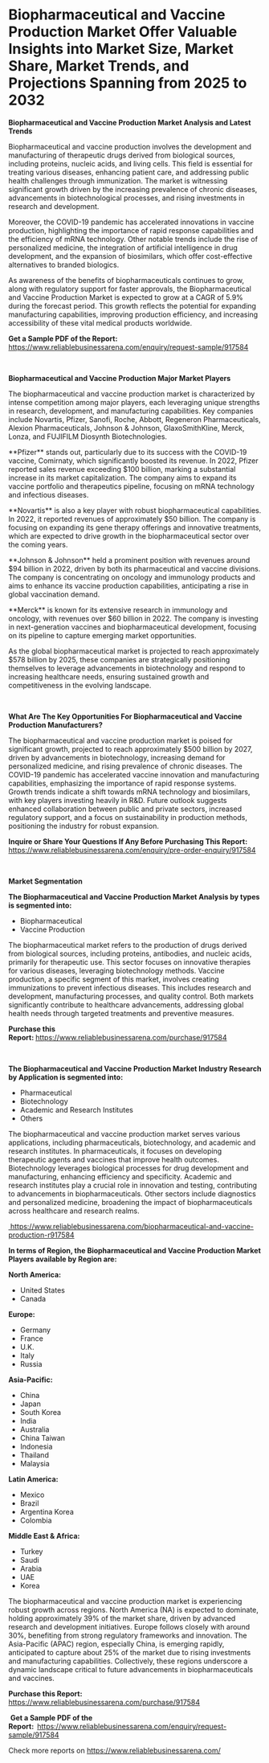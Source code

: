 <p><h1>Biopharmaceutical and Vaccine Production Market Offer Valuable Insights into Market Size, Market Share, Market Trends, and Projections Spanning from 2025 to 2032</h1></p><p><strong>Biopharmaceutical and Vaccine Production Market Analysis and Latest Trends</strong></p>
<p><p>Biopharmaceutical and vaccine production involves the development and manufacturing of therapeutic drugs derived from biological sources, including proteins, nucleic acids, and living cells. This field is essential for treating various diseases, enhancing patient care, and addressing public health challenges through immunization. The market is witnessing significant growth driven by the increasing prevalence of chronic diseases, advancements in biotechnological processes, and rising investments in research and development. </p><p>Moreover, the COVID-19 pandemic has accelerated innovations in vaccine production, highlighting the importance of rapid response capabilities and the efficiency of mRNA technology. Other notable trends include the rise of personalized medicine, the integration of artificial intelligence in drug development, and the expansion of biosimilars, which offer cost-effective alternatives to branded biologics.</p><p>As awareness of the benefits of biopharmaceuticals continues to grow, along with regulatory support for faster approvals, the Biopharmaceutical and Vaccine Production Market is expected to grow at a CAGR of 5.9% during the forecast period. This growth reflects the potential for expanding manufacturing capabilities, improving production efficiency, and increasing accessibility of these vital medical products worldwide.</p></p>
<p><strong>Get a Sample PDF of the Report:&nbsp;</strong> <a href="https://www.reliablebusinessarena.com/enquiry/request-sample/917584?utm_campaign=1948&utm_medium=2&utm_source=Github&utm_content=ia&utm_term=07032025&utm_id=biopharmaceutical-and-vaccine-production">https://www.reliablebusinessarena.com/enquiry/request-sample/917584</a></p>
<p>&nbsp;</p>
<p><strong>Biopharmaceutical and Vaccine Production Major Market Players</strong></p>
<p><p>The biopharmaceutical and vaccine production market is characterized by intense competition among major players, each leveraging unique strengths in research, development, and manufacturing capabilities. Key companies include Novartis, Pfizer, Sanofi, Roche, Abbott, Regeneron Pharmaceuticals, Alexion Pharmaceuticals, Johnson & Johnson, GlaxoSmithKline, Merck, Lonza, and FUJIFILM Diosynth Biotechnologies.</p><p>**Pfizer** stands out, particularly due to its success with the COVID-19 vaccine, Comirnaty, which significantly boosted its revenue. In 2022, Pfizer reported sales revenue exceeding $100 billion, marking a substantial increase in its market capitalization. The company aims to expand its vaccine portfolio and therapeutics pipeline, focusing on mRNA technology and infectious diseases.</p><p>**Novartis** is also a key player with robust biopharmaceutical capabilities. In 2022, it reported revenues of approximately $50 billion. The company is focusing on expanding its gene therapy offerings and innovative treatments, which are expected to drive growth in the biopharmaceutical sector over the coming years.</p><p>**Johnson & Johnson** held a prominent position with revenues around $94 billion in 2022, driven by both its pharmaceutical and vaccine divisions. The company is concentrating on oncology and immunology products and aims to enhance its vaccine production capabilities, anticipating a rise in global vaccination demand.</p><p>**Merck** is known for its extensive research in immunology and oncology, with revenues over $60 billion in 2022. The company is investing in next-generation vaccines and biopharmaceutical development, focusing on its pipeline to capture emerging market opportunities.</p><p>As the global biopharmaceutical market is projected to reach approximately $578 billion by 2025, these companies are strategically positioning themselves to leverage advancements in biotechnology and respond to increasing healthcare needs, ensuring sustained growth and competitiveness in the evolving landscape.</p></p>
<p>&nbsp;</p>
<p><strong>What Are The Key Opportunities For Biopharmaceutical and Vaccine Production Manufacturers?</strong></p>
<p><p>The biopharmaceutical and vaccine production market is poised for significant growth, projected to reach approximately $500 billion by 2027, driven by advancements in biotechnology, increasing demand for personalized medicine, and rising prevalence of chronic diseases. The COVID-19 pandemic has accelerated vaccine innovation and manufacturing capabilities, emphasizing the importance of rapid response systems. Growth trends indicate a shift towards mRNA technology and biosimilars, with key players investing heavily in R&D. Future outlook suggests enhanced collaboration between public and private sectors, increased regulatory support, and a focus on sustainability in production methods, positioning the industry for robust expansion.</p></p>
<p><strong>Inquire or Share Your Questions If Any Before Purchasing This Report:</strong> <a href="https://www.reliablebusinessarena.com/enquiry/pre-order-enquiry/917584?utm_campaign=1948&utm_medium=2&utm_source=Github&utm_content=ia&utm_term=07032025&utm_id=biopharmaceutical-and-vaccine-production">https://www.reliablebusinessarena.com/enquiry/pre-order-enquiry/917584</a></p>
<p>&nbsp;</p>
<p><strong>Market Segmentation</strong></p>
<p><strong>The Biopharmaceutical and Vaccine Production Market Analysis by types is segmented into:</strong></p>
<p><ul><li>Biopharmaceutical</li><li>Vaccine Production</li></ul></p>
<p><p>The biopharmaceutical market refers to the production of drugs derived from biological sources, including proteins, antibodies, and nucleic acids, primarily for therapeutic use. This sector focuses on innovative therapies for various diseases, leveraging biotechnology methods. Vaccine production, a specific segment of this market, involves creating immunizations to prevent infectious diseases. This includes research and development, manufacturing processes, and quality control. Both markets significantly contribute to healthcare advancements, addressing global health needs through targeted treatments and preventive measures.</p></p>
<p><strong>Purchase this Report:&nbsp;</strong><a href="https://www.reliablebusinessarena.com/purchase/917584?utm_campaign=1948&utm_medium=2&utm_source=Github&utm_content=ia&utm_term=07032025&utm_id=biopharmaceutical-and-vaccine-production">https://www.reliablebusinessarena.com/purchase/917584</a></p>
<p>&nbsp;</p>
<p><strong>The Biopharmaceutical and Vaccine Production Market Industry Research by Application is segmented into:</strong></p>
<p><ul><li>Pharmaceutical</li><li>Biotechnology</li><li>Academic and Research Institutes</li><li>Others</li></ul></p>
<p><p>The biopharmaceutical and vaccine production market serves various applications, including pharmaceuticals, biotechnology, and academic and research institutes. In pharmaceuticals, it focuses on developing therapeutic agents and vaccines that improve health outcomes. Biotechnology leverages biological processes for drug development and manufacturing, enhancing efficiency and specificity. Academic and research institutes play a crucial role in innovation and testing, contributing to advancements in biopharmaceuticals. Other sectors include diagnostics and personalized medicine, broadening the impact of biopharmaceuticals across healthcare and research realms.</p></p>
<p><a href="https://www.reliablebusinessarena.com/biopharmaceutical-and-vaccine-production-r917584?utm_campaign=1948&utm_medium=2&utm_source=Github&utm_content=ia&utm_term=07032025&utm_id=biopharmaceutical-and-vaccine-production">&nbsp;https://www.reliablebusinessarena.com/biopharmaceutical-and-vaccine-production-r917584</a></p>
<p><strong>In terms of Region, the Biopharmaceutical and Vaccine Production Market Players available by Region are:</strong></p>
<p>
    <p> <strong> North America: </strong>
        <ul>
            <li>United States</li>
            <li>Canada</li>
        </ul>
        </p> 
    <p> <strong> Europe: </strong>
        <ul>
            <li>Germany</li>
            <li>France</li>
            <li>U.K.</li>
            <li>Italy</li>
            <li>Russia</li>
        </ul>
        </p> 
    <p> <strong> Asia-Pacific: </strong>
        <ul>
            <li>China</li>
            <li>Japan</li>
            <li>South Korea</li>
            <li>India</li>
            <li>Australia</li>
            <li>China Taiwan</li>
            <li>Indonesia</li>
            <li>Thailand</li>
            <li>Malaysia</li>
        </ul>
        </p> 
    <p> <strong> Latin America: </strong>
        <ul>
            <li>Mexico</li>
            <li>Brazil</li>
            <li>Argentina Korea</li>
            <li>Colombia</li>
        </ul>
        </p> 
    <p> <strong> Middle East & Africa: </strong>
        <ul>
            <li>Turkey</li>
            <li>Saudi</li>
            <li>Arabia</li>
            <li>UAE</li>
            <li>Korea</li>
        </ul>
    </p>
    </p>
<p><p>The biopharmaceutical and vaccine production market is experiencing robust growth across regions. North America (NA) is expected to dominate, holding approximately 39% of the market share, driven by advanced research and development initiatives. Europe follows closely with around 30%, benefiting from strong regulatory frameworks and innovation. The Asia-Pacific (APAC) region, especially China, is emerging rapidly, anticipated to capture about 25% of the market due to rising investments and manufacturing capabilities. Collectively, these regions underscore a dynamic landscape critical to future advancements in biopharmaceuticals and vaccines.</p></p>
<p><strong>Purchase this Report: </strong><a href="https://www.reliablebusinessarena.com/purchase/917584?utm_campaign=1948&utm_medium=2&utm_source=Github&utm_content=ia&utm_term=07032025&utm_id=biopharmaceutical-and-vaccine-production">https://www.reliablebusinessarena.com/purchase/917584</a></p>
<p>&nbsp;<strong>Get a Sample PDF of the Report:&nbsp;&nbsp;</strong><a href="https://www.reliablebusinessarena.com/enquiry/request-sample/917584?utm_campaign=1948&utm_medium=2&utm_source=Github&utm_content=ia&utm_term=07032025&utm_id=biopharmaceutical-and-vaccine-production">https://www.reliablebusinessarena.com/enquiry/request-sample/917584</a></p>
<p><strong></strong></p>
<p>Check more reports on <a href="https://www.reliablebusinessarena.com/?utm_campaign=1948&utm_medium=2&utm_source=Github&utm_content=ia&utm_term=07032025&utm_id=biopharmaceutical-and-vaccine-production">https://www.reliablebusinessarena.com/</a></p>